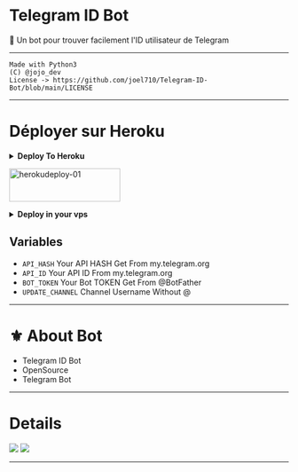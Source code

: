 # Telegram ID Bot

🤖 Un bot pour trouver facilement l'ID utilisateur de Telegram

---

```
Made with Python3
(C) @jojo_dev
License -> https://github.com/joel710/Telegram-ID-Bot/blob/main/LICENSE
```

---

# Déployer sur Heroku

<details><summary><b>Deploy To Heroku</b></summary>
<p>
<br>
<a href="https://heroku.com/deploy?template=https://github.com/joel710/Telegram-ID-Bot">
  <img src="https://www.herokucdn.com/deploy/button.svg" alt="Deploy">
</a>
</p>
</details>
<p align="">
    <a href="https://heroku.com/deploy?template=https://github.com/joel710/Telegram-ID-Bot">
    <img src="https://www.herokucdn.com/deploy/button.svg" alt="herokudeploy-01" border="0" height="60" width="200"></a>
</p>
<details>
  <summary><b>Deploy in your vps</b></summary>
<br/>

```sh
git clone https://github.com/joel710/Telegram-ID-Bot/tree/main
cd Telegram-ID-Bot
pip3 install -r requirements.txt
# <Create Variables appropriately>
python3 main.py
```

</details>

## Variables

- `API_HASH` Your API HASH Get From my.telegram.org
- `API_ID` Your API ID From my.telegram.org
- `BOT_TOKEN` Your Bot TOKEN Get From @BotFather
- `UPDATE_CHANNEL` Channel Username Without @

---
# ⚜️ About Bot

- Telegram ID Bot
- OpenSource
- Telegram Bot

----

# Details

<a href="https://telegram.me/BX_Botz"><img src="https://img.shields.io/badge/Telegram-%20Channel%20-blue.svg?logo=telegram&logoColor=FF3333"></a>
<a href="https://telegram.me/BXSupport"><img src="https://img.shields.io/badge/Telegram-%20Group%20-blu.svg?logo=telegram&logoColor=FF3333"></a>

------
